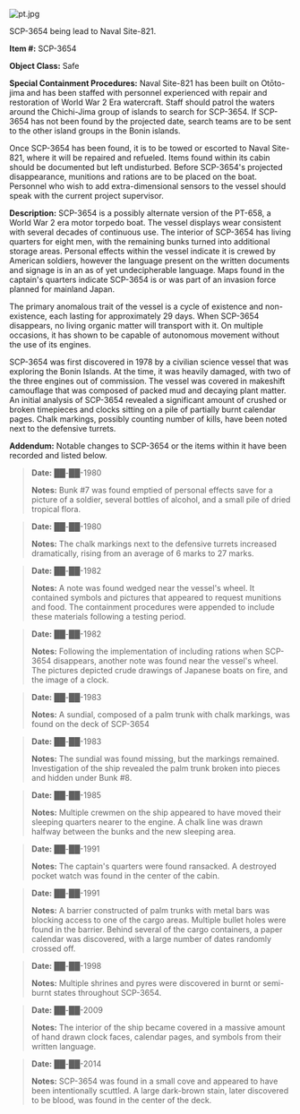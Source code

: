 ![pt.jpg](http://scp-wiki.wdfiles.com/local--files/scp-3654/pt.jpg)

SCP-3654 being lead to Naval Site-821.

**Item #:** SCP-3654

**Object Class:** Safe

**Special Containment Procedures:** Naval Site-821 has been built on Otōto-jima and has been staffed with personnel experienced with repair and restoration of World War 2 Era watercraft. Staff should patrol the waters around the Chichi-Jima group of islands to search for SCP-3654. If SCP-3654 has not been found by the projected date, search teams are to be sent to the other island groups in the Bonin islands.

Once SCP-3654 has been found, it is to be towed or escorted to Naval Site-821, where it will be repaired and refueled. Items found within its cabin should be documented but left undisturbed. Before SCP-3654's projected disappearance, munitions and rations are to be placed on the boat. Personnel who wish to add extra-dimensional sensors to the vessel should speak with the current project supervisor.

**Description:** SCP-3654 is a possibly alternate version of the PT-658, a World War 2 era motor torpedo boat. The vessel displays wear consistent with several decades of continuous use. The interior of SCP-3654 has living quarters for eight men, with the remaining bunks turned into additional storage areas. Personal effects within the vessel indicate it is crewed by American soldiers, however the language present on the written documents and signage is in an as of yet undecipherable language. Maps found in the captain's quarters indicate SCP-3654 is or was part of an invasion force planned for mainland Japan.

The primary anomalous trait of the vessel is a cycle of existence and non-existence, each lasting for approximately 29 days. When SCP-3654 disappears, no living organic matter will transport with it. On multiple occasions, it has shown to be capable of autonomous movement without the use of its engines.

SCP-3654 was first discovered in 1978 by a civilian science vessel that was exploring the Bonin Islands. At the time, it was heavily damaged, with two of the three engines out of commission. The vessel was covered in makeshift camouflage that was composed of packed mud and decaying plant matter. An initial analysis of SCP-3654 revealed a significant amount of crushed or broken timepieces and clocks sitting on a pile of partially burnt calendar pages. Chalk markings, possibly counting number of kills, have been noted next to the defensive turrets.

**Addendum:** Notable changes to SCP-3654 or the items within it have been recorded and listed below.

> **Date:** ██-██-1980
> 
> **Notes:** Bunk #7 was found emptied of personal effects save for a picture of a soldier, several bottles of alcohol, and a small pile of dried tropical flora.

> **Date:** ██-██-1980
> 
> **Notes:** The chalk markings next to the defensive turrets increased dramatically, rising from an average of 6 marks to 27 marks.

> **Date:** ██-██-1982
> 
> **Notes:** A note was found wedged near the vessel's wheel. It contained symbols and pictures that appeared to request munitions and food. The containment procedures were appended to include these materials following a testing period.

> **Date:** ██-██-1982
> 
> **Notes:** Following the implementation of including rations when SCP-3654 disappears, another note was found near the vessel's wheel. The pictures depicted crude drawings of Japanese boats on fire, and the image of a clock.

> **Date:** ██-██-1983
> 
> **Notes:** A sundial, composed of a palm trunk with chalk markings, was found on the deck of SCP-3654

> **Date:** ██-██-1983
> 
> **Notes:** The sundial was found missing, but the markings remained. Investigation of the ship revealed the palm trunk broken into pieces and hidden under Bunk #8.

> **Date:** ██-██-1985
> 
> **Notes:** Multiple crewmen on the ship appeared to have moved their sleeping quarters nearer to the engine. A chalk line was drawn halfway between the bunks and the new sleeping area.

> **Date:** ██-██-1991
> 
> **Notes:** The captain's quarters were found ransacked. A destroyed pocket watch was found in the center of the cabin.

> **Date:** ██-██-1991
> 
> **Notes:** A barrier constructed of palm trunks with metal bars was blocking access to one of the cargo areas. Multiple bullet holes were found in the barrier. Behind several of the cargo containers, a paper calendar was discovered, with a large number of dates randomly crossed off.

> **Date:** ██-██-1998
> 
> **Notes:** Multiple shrines and pyres were discovered in burnt or semi-burnt states throughout SCP-3654.

> **Date:** ██-██-2009
> 
> **Notes:** The interior of the ship became covered in a massive amount of hand drawn clock faces, calendar pages, and symbols from their written language.

> **Date:** ██-██-2014
> 
> **Notes:** SCP-3654 was found in a small cove and appeared to have been intentionally scuttled. A large dark-brown stain, later discovered to be blood, was found in the center of the deck.